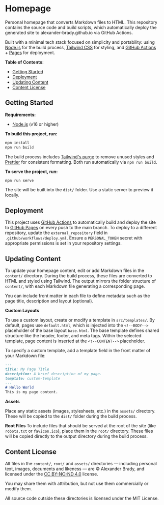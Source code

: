 # Homepage

Personal homepage that converts Markdown files to HTML. This repository contains the source code and build scripts, which automatically deploy the generated site to alexander-brady.github.io via GitHub Actions.

Built with a minimal tech stack focused on simplicity and portability: using [Node.js](https://nodejs.org/en) for the build process, [Tailwind CSS](https://tailwindcss.com/) for styling, and [GitHub Actions](https://github.com/features/actions) + [Pages](https://pages.github.com/) for deployment.

**Table of Contents:**
- [Getting Started](#getting-started)
- [Deployment](#deployment)
- [Updating Content](#updating-content)
- [Content License](#content-license)

## Getting Started

**Requirements:**
- [Node.js](https://nodejs.org/en) (v16 or higher)

**To build this project, run:**

```bash
npm install
npm run build
```
The build process includes [Tailwind's purge](https://v3.tailwindcss.com/docs/optimizing-for-production/) to remove unused styles and [Prettier](https://prettier.io/) for consistent formatting. Both run automatically via `npm run build`.

**To serve the project, run:**
```bash
npm run serve
```

The site will be built into the `dist/` folder. Use a static server to preview it locally.

## Deployment

This project uses [GitHub Actions](https://github.com/features/actions) to automatically build and deploy the site to [GitHub Pages](https://pages.github.com/) on every push to the main branch. To deploy to a different repository, update the `external_repository` field in `.github/workflows/deploy.yml`. Ensure a `PERSONAL_TOKEN` secret with appropriate permissions is set in your repository settings.

## Updating Content

To update your homepage content, edit or add Markdown files in the `content/` directory. During the build process, these files are converted to HTML and styled using Tailwind. The output mirrors the folder structure of `content/`, with each Markdown file generating a corresponding page.

You can include front matter in each file to define metadata such as the page title, description and layout (optional).


**Custom Layouts**

To use a custom layout, create or modify a template in `src/templates/`. By default, pages use `default.html`, which is injected into the `<!--BODY-->` placeholder of the base layout `base.html`. The base template defines shared structure like the header, footer, and meta tags. Within the selected template, page content is inserted at the `<!--CONTENT-->` placeholder.

To specify a custom template, add a template field in the front matter of your Markdown file:

```md
---
title: My Page Title
description: A brief description of my page.
template: custom-template
---
# Hello World
This is my page content.
```

**Assets**

Place any static assets (images, stylesheets, etc.) in the `assets/` directory. These will be copied to the `dist/` folder during the build process. 

**Root Files**
To include files that should be served at the root of the site (like `robots.txt` or `favicon.ico`), place them in the `root/` directory. These files will be copied directly to the output directory during the build process.

## Content License 

All files in the `content/`, `root/` and `assets/` directories — including personal text, images, documents and likeness — are © Alexander Brady, and licensed under the [CC BY-NC-ND 4.0](https://creativecommons.org/licenses/by-nc-nd/4.0/) license.

You may share them with attribution, but not use them commercially or modify them.

All source code outside these directories is licensed under the MIT License.